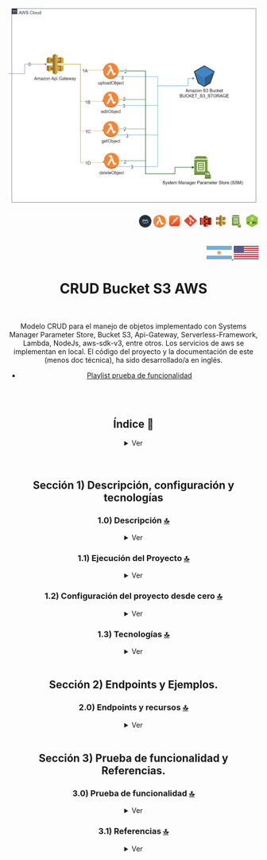 
<div align = "center">
    
![Index app](../doc/assets/CRUD_Bucket_s3.drawio.png)

<div align="right">
  <img width="25" height="25" src="../doc/assets/icons/devops/png/aws.png" />
  <img width="25" height="25" src="../doc/assets/icons/aws/png/lambda.png" />
  <img width="27" height="27" src="../doc/assets/icons/devops/png/postman.png" />
  <img width="29" height="27" src="../doc/assets/icons/devops/png/git.png" />
  <img width="25" height="25" src="../doc/assets/icons/aws/png/s3.png" />
  <img width="28" height="27" src="../doc/assets/icons/aws/png/api-gateway.png" />
  <img width="27" height="25" src="../doc/assets/icons/aws/png/parameter-store.png" />
  <img width="27" height="27" src="../doc/assets/icons/backend/javascript-typescript/png/nodejs.png" />

</div> 

<br>

<br>

<div align="right">
    <a href="../README.es.md" target="_blank">
      <img src="../doc/assets/translation/arg-flag.jpg" width="10%" height="10%" />
  </a> 
   <a href="https://github.com/andresWeitzel/CRUD_Amazon_S3_AWS" target="_blank">
      <img src="../doc/assets/translation/eeuu-flag.jpg" width="10%" height="10%" />
  </a> 
</div>


<div align="center">

# CRUD Bucket S3 AWS

</div>

<br>

Modelo CRUD para el manejo de objetos implementado con Systems Manager Parameter Store, Bucket S3, Api-Gateway, Serverless-Framework, Lambda, NodeJs, aws-sdk-v3, entre otros. Los servicios de aws se implementan en local. El código del proyecto y la documentación de este (menos doc técnica), ha sido desarrollado/a en inglés.

*   [Playlist prueba de funcionalidad](https://www.youtube.com/playlist?list=PLCl11UFjHurDPyOkEXOR6JO-vUnYqd1FW)

 <br>
 
 <br>

<!------Start Index----->

## Índice 📜

<details>
 <summary> Ver </summary>

 <br>

### Sección 1)  Descripción, configuración y tecnologías

*   [1.0) Descripción del Proyecto.](#10-descripción-)
*   [1.1) Ejecución del Proyecto.](#11-ejecución-del-proyecto-)
*   [1.2) Configuración del proyecto desde cero](#12-configuración-del-proyecto-desde-cero-)
*   [1.3) Tecnologías.](#13-tecnologías-)

### Sección 2) Endpoints y Ejemplos

*   [2.0) EndPoints y recursos.](#20-endpoints-y-recursos-)

### Sección 3) Prueba de funcionalidad y Referencias

*   [3.0) Prueba de funcionalidad.](#30-prueba-de-funcionalidad-)
*   [3.1) Referencias.](#31-referencias-)

<br>

</details>

<!------Stop Index----->
  
 <br>
 
 <br>

## Sección 1)  Descripción, configuración y tecnologías

### 1.0) Descripción [🔝](#índice-)

<details>
  <summary>Ver</summary>
 <br>

### 1.0.0) Descripción General

*   Esta app está dividida en varias funcionalidades/componentes. El primer componente o capa de conexión (/bucket) es la interacción con aws-sdk y con el bucket. Se modulariza de forma tal qué tenemos archivos .js para la creación de clientes s3, lectura de bucket, escritura de bucket, etc.
    Luego para la capa de aplicación (/helpers) tenemos validaciones de encabezados, cuerpo de solicitudes, formatos de fechas, autenticación, etc.
    Seguidamente la capa controlador/vista (/controllers) está definida por las operaciones CRUD posibles en cada una de las  lambdas definidas.

### 1.0.1) Descripción Arquitectura y Funcionamiento

*   La imagen de la arquitectura de aws empleada describe el flujo de funcionamiento de la app de forma general. Cualquier petición hacia el bucket parte desde un cliente (Postman, servidor, etc).
*   `Paso 0` : Dicha solicitud es recibida por el api-gateway y solamente se validará si es que dentro de los encabezados de dicha solicitud se encuentra la x-api-key correcta.
*   `Pasos 1A, 1B, etc` : Todos estos pasos corresponden a un endpoint con su recurso especifico. Por ej. para uploadObject (1A) es http://localhost:4000/dev/upload-object ....revisar dichos endpoints en [sección endpoints](#sección-2-endpoints-y-ejemplos). Cada lambda realiza comprobación de x-api-key y Bearer token, entre otros.
*   `Pasos 2` : Las lambdas realizan las validaciones de las ssm correspondientes con el System Manager Paramater Store.. validan token, valores para el bucket s3, etc.
*   `Pasos 3` : Las lambdas realizan las solicitudes y operaciones necesarias contra el bucket s3 (lectura, actualización, eliminación e inserción de objetos).
*   `Aclaraciones` : Se emula dicho funcionamiento dentro de la misma red y en entorno local con los plugins de serverless correspondientes.

<br>

</details>

### 1.1) Ejecución del Proyecto [🔝](#índice-)

<details>
  <summary>Ver</summary>
  <br>

*   Una vez creado un entorno de trabajo a través de algún ide, clonamos el proyecto

```git
git clone https://github.com/andresWeitzel/CRUD_Bucket_S3_AWS
```

*   Nos posicionamos sobre el proyecto

```git
cd 'projectName'
```

*   Instalamos la última versión LTS de [Nodejs(v18)](https://nodejs.org/en/download)
*   Instalamos Serverless Framework de forma global si es que aún no lo hemos realizado

```git
npm install -g serverless
```

*   Verificamos la versión de Serverless instalada

```git
sls -v
```

*   Instalamos todos los paquetes necesarios

```git
npm i
```

*   Las variables ssm utilizadas en el proyecto se mantienen para simplificar el proceso de configuración del mismo. Es recomendado agregar el archivo correspondiente (serverless\_ssm.yml) al .gitignore.
*   El siguiente script configurado en el package.json del proyecto es el encargado de
    *   Levantar serverless-offline (serverless-offline)

```git
 "scripts": {
   "serverless-offline": "sls offline start",
   "start": "npm run serverless-offline"
 },
```

*   Ejecutamos la app desde terminal.

```git
npm start
```

*   Si se presenta algún mensaje indicando qué el puerto 4000 ya está en uso, podemos terminar todos los procesos dependientes y volver a ejecutar la app

```git
npx kill-port 4000
npm start
```

<br>

</details>

### 1.2) Configuración del proyecto desde cero [🔝](#índice-)

<details>
  <summary>Ver</summary>
 <br>

*   Creamos un entorno de trabajo a través de algún ide, luego de crear una carpeta nos posicionamos sobre la misma

```git
cd 'projectName'
```

*   Instalamos la última versión LTS de [Nodejs(v18)](https://nodejs.org/en/download)
*   Instalamos Serverless Framework de forma global si es que aún no lo hemos realizado

```git
npm install -g serverless
```

*   Verificamos la versión de Serverless instalada

```git
sls -v
```

*   Inicializamos un template de serverles

```git
serverless create --template aws-nodejs
```

*   Inicializamos un proyecto npm

```git
npm init -y
```

*   Instalamos S3 local

```git
npm install serverless-s3-local --save-dev
```

*   Instalamos el Cliente s3

```git
npm install @aws-sdk/client-s3
```

*   Instalamos serverless offline

```git
npm i serverless-offline --save-dev
```

*   Instalamos serverless ssm

```git
npm i serverless-offline-ssm --save-dev
```

*   Las variables ssm utilizadas en el proyecto se mantienen para simplificar el proceso de configuración del mismo. Es recomendado agregar el archivo correspondiente (serverless\_ssm.yml) al .gitignore.
*   El siguiente script configurado en el package.json del proyecto es el encargado de
    *   Levantar serverless-offline (serverless-offline)

```git
 "scripts": {
   "serverless-offline": "sls offline start",
   "start": "npm run serverless-offline"
 },
```

*   Ejecutamos la app desde terminal.

```git
npm start
```

*   Si se presenta algún mensaje indicando qué el puerto 4000 ya está en uso, podemos terminar todos los procesos dependientes y volver a ejecutar la app

```git
npx kill-port 4000
npm start
```

<br>

</details>

### 1.3) Tecnologías [🔝](#índice-)

<details>
  <summary>Ver</summary>
 <br>

| **Tecnologías** | **Versión** | **Finalidad** |\
| ------------- | ------------- | ------------- |
| [SDK](https://www.serverless.com/framework/docs/guides/sdk/) | 4.3.2  | Inyección Automática de Módulos para Lambdas |
| [Serverless Framework Core v3](https://www.serverless.com//blog/serverless-framework-v3-is-live) | 3.23.0 | Core Servicios AWS |
| [Systems Manager Parameter Store (SSM)](https://docs.aws.amazon.com/systems-manager/latest/userguide/systems-manager-parameter-store.html) | 3.0 | Manejo de Variables de Entorno |
| [Amazon Api Gateway](https://docs.aws.amazon.com/apigateway/latest/developerguide/welcome.html) | 2.0 | Gestor, Autenticación, Control y Procesamiento de la Api |
| [Amazon S3](https://docs.aws.amazon.com/AmazonS3/latest/userguide/UsingBucket.html) | 3.0 | Contenedor de Objetos |
| [NodeJS](https://nodejs.org/en/) | 14.18.1  | Librería JS |
| [VSC](https://code.visualstudio.com/docs) | 1.72.2  | IDE |
| [Postman](https://www.postman.com/downloads/) | 10.11  | Cliente Http |
| [CMD](https://learn.microsoft.com/en-us/windows-server/administration/windows-commands/cmd) | 10 | Símbolo del Sistema para linea de comandos |
| [Git](https://git-scm.com/downloads) | 2.29.1  | Control de Versiones |

</br>

| **Plugin** | **Descripción** |\
| -------------  | ------------- |
| [Serverless Plugin](https://www.serverless.com/plugins/) | Librerías para la Definición Modular |
| [serverless-offline](https://www.npmjs.com/package/serverless-offline) | Este complemento sin servidor emula AWS λ y API Gateway en entorno local |
| [serverless-offline-ssm](https://www.npmjs.com/package/serverless-offline-ssm) |  busca variables de entorno que cumplen los parámetros de SSM en el momento de la compilación y las sustituye desde un archivo  |
| [serverless-s3-local](https://www.serverless.com/plugins/serverless-s3-local) | complemento sin servidor para ejecutar clones de S3 en local

</br>

| **Extensión** |\
| -------------  |
| Prettier - Code formatter |
| YAML - Autoformatter .yml (alt+shift+f) |

<br>

</details>

<br>

## Sección 2) Endpoints y Ejemplos.

### 2.0) Endpoints y recursos [🔝](#índice-)

<details>
  <summary>Ver</summary>
<br>

### 2.1.0) Variables en Postman

| **Variable** | **Initial value** | **Current value** |\
| ------------- | ------------- | ------------- |
| base\_url | http://localhost:4000  | http://localhost:4000 |
| x-api-key | f98d8cd98h73s204e3456998ecl9427j  | f98d8cd98h73s204e3456998ecl9427j |
| bearer\_token | Bearer eyJhbGciOiJIUzI1NiIsInR5cCI6IkpXVCJ9.eyJzdWIiOiIxMjM0NTY3ODkwIiwibmFtZSI6IkpvaG4gRG9lIiwiaWF0IjoxNTE2MjM5MDIyfQ.SflKxwRJSMeKKF2QT4fwpMeJf36POk6yJV\_adQssw5c  | Bearer eyJhbGciOiJIUzI1NiIsInR5cCI6IkpXVCJ9.eyJzdWIiOiIxMjM0NTY3ODkwIiwibmFtZSI6IkpvaG4gRG9lIiwiaWF0IjoxNTE2MjM5MDIyfQ.SflKxwRJSMeKKF2QT4fwpMeJf36POk6yJV\_adQssw5c |

<br>

<br>

### 2.1.1) Subir un objeto al bucket s3

#### Request | Code snippet

```postman
curl --location 'http://localhost:4000/dev/upload-object' \
--header 'x-api-key: f98d8cd98h73s204e3456998ecl9427j' \
--header 'Authorization: Bearer eyJhbGciOiJIUzI1NiIsInR5cCI6IkpXVCJ9.eyJzdWIiOiIxMjM0NTY3ODkwIiwibmFtZSI6IkpvaG4gRG9lIiwiaWF0IjoxNTE2MjM5MDIyfQ.SflKxwRJSMeKKF2QT4fwpMeJf36POk6yJV_adQssw5c' \
--header 'Content-Type: application/json' \
--data '{
    "type":"image",
    "format":"png",
    "description":"5000 × 3061 png",
    "url":"https://www.bing.com/images/search?view=detailV2&ccid=Tf4BFI68&id=D66EF5BFB7DA0A645A70240C32CB8664E8F8BF09&thid=OIP.Tf4BFI6846neirVSebC0vAHaEi&mediaurl=https%3a%2f%2flogos-download.com%2fwp-content%2fuploads%2f2016%2f09%2fNode_logo_NodeJS.png&cdnurl=https%3a%2f%2fth.bing.com%2fth%2fid%2fR.4dfe01148ebce3a9de8ab55279b0b4bc%3frik%3dCb%252f46GSGyzIMJA%26pid%3dImgRaw%26r%3d0&exph=3061&expw=5000&q=jpg+nodejs&simid=608055434302923247&FORM=IRPRST&ck=2FF3D39CAEF945F20B996CF6042F88A6&selectedIndex=1&ajaxhist=0&ajaxserp=0"
}'
```

#### Response

```postman
{
    "message": {
        "type": "image",
        "format": "png",
        "description": "5000 × 3061 png",
        "url": "https://www.bing.com/images/search?view=detailV2&ccid=Tf4BFI68&id=D66EF5BFB7DA0A645A70240C32CB8664E8F8BF09&thid=OIP.Tf4BFI6846neirVSebC0vAHaEi&mediaurl=https%3a%2f%2flogos-download.com%2fwp-content%2fuploads%2f2016%2f09%2fNode_logo_NodeJS.png&cdnurl=https%3a%2f%2fth.bing.com%2fth%2fid%2fR.4dfe01148ebce3a9de8ab55279b0b4bc%3frik%3dCb%252f46GSGyzIMJA%26pid%3dImgRaw%26r%3d0&exph=3061&expw=5000&q=jpg+nodejs&simid=608055434302923247&FORM=IRPRST&ck=2FF3D39CAEF945F20B996CF6042F88A6&selectedIndex=1&ajaxhist=0&ajaxserp=0",
        "uuid": 104851112
    }
}
```

<br>

<br>

### 2.1.2) Obtener un objeto del bucket según su uuuid

#### Request | Code snippet

```postman
curl --location 'http://localhost:4000/dev/get-object/103053674' \
--header 'x-api-key: f98d8cd98h73s204e3456998ecl9427j' \
--header 'Authorization: Bearer eyJhbGciOiJIUzI1NiIsInR5cCI6IkpXVCJ9.eyJzdWIiOiIxMjM0NTY3ODkwIiwibmFtZSI6IkpvaG4gRG9lIiwiaWF0IjoxNTE2MjM5MDIyfQ.SflKxwRJSMeKKF2QT4fwpMeJf36POk6yJV_adQssw5c' \
--header 'Content-Type: application/json' \
--data ''
```

#### Response

```postman
{
    "message": {
        "type": "image",
        "format": "jpg",
        "description": "1000 × 1261 png",
        "url": "https://www.bing.com/images/search?view=detailV2&ccid=Tf4BFI68&id=D66EF5BFB7DA0A645A70240C32CB8664E8F8BF09&thid=OIP.Tf4BFI6846neirVSebC0vAHaEi&mediaurl=https%3a%2f%2flogos-download.com%2fwp-content%2fuploads%2f2016%2f09%2fNode_logo_NodeJS.png&cdnurl=https%3a%2f%2fth.bing.com%2fth%2fid%2fR.4dfe01148ebce3a9de8ab55279b0b4bc%3frik%3dCb%252f46GSGyzIMJA%26pid%3dImgRaw%26r%3d0&exph=3061&expw=5000&q=jpg+nodejs&simid=608055434302923247&FORM=IRPRST&ck=2FF3D39CAEF945F20B996CF6042F88A6&selectedIndex=1&ajaxhist=0&ajaxserp=0",
        "uuid": 103053674
    }
}
```

<br>

<br>

### 2.1.3) Actualizar un objeto del bucket s3

#### Request | Code snippet

```postman
curl --location --request PUT 'http://localhost:4000/dev/edit-object/104851112' \
--header 'x-api-key: f98d8cd98h73s204e3456998ecl9427j' \
--header 'Authorization: Bearer eyJhbGciOiJIUzI1NiIsInR5cCI6IkpXVCJ9.eyJzdWIiOiIxMjM0NTY3ODkwIiwibmFtZSI6IkpvaG4gRG9lIiwiaWF0IjoxNTE2MjM5MDIyfQ.SflKxwRJSMeKKF2QT4fwpMeJf36POk6yJV_adQssw5c' \
--header 'Content-Type: application/json' \
--data '{
    "type":"image",
    "format":"jpg",
    "description":"1200 × 1201 png",
    "url":"https://www.bing.com/images/search?view=detailV2&ccid=Tf4BFI68&id=D66EF5BFB7DA0A645A70240C32CB8664E8F8BF09&thid=OIP.Tf4BFI6846neirVSebC0vAHaEi&  mediaurl=https%3a%2f%2flogos-download.com%2fwp-content%2fuploads%2f2016%2f09%2fNode_logo_NodeJS.png&cdnurl=https%3a%2f%2fth.bing.com%2fth%2fid%2fR.4dfe01148ebce3a9de8ab55279b0b4bc%3frik%3dCb%252f46GSGyzIMJA%26pid%3dImgRaw%26r%3d0&exph=3061&expw=5000&q=jpg+nodejs&simid=608055434302923247&FORM=IRPRST&ck=2FF3D39CAEF945F20B996CF6042F88A6&selectedIndex=1&ajaxhist=0&ajaxserp=0"
}'

```

#### Response

```postman
{
    "message": {
        "type": "image",
        "format": "jpg",
        "description": "1200 × 1201 png",
        "url": "https://www.bing.com/images/search?view=detailV2&ccid=Tf4BFI68&id=D66EF5BFB7DA0A645A70240C32CB8664E8F8BF09&thid=OIP.Tf4BFI6846neirVSebC0vAHaEi&  mediaurl=https%3a%2f%2flogos-download.com%2fwp-content%2fuploads%2f2016%2f09%2fNode_logo_NodeJS.png&cdnurl=https%3a%2f%2fth.bing.com%2fth%2fid%2fR.4dfe01148ebce3a9de8ab55279b0b4bc%3frik%3dCb%252f46GSGyzIMJA%26pid%3dImgRaw%26r%3d0&exph=3061&expw=5000&q=jpg+nodejs&simid=608055434302923247&FORM=IRPRST&ck=2FF3D39CAEF945F20B996CF6042F88A6&selectedIndex=1&ajaxhist=0&ajaxserp=0",
        "uuid": 104851112
    }
}
```

<br>

<br>

### 2.1.4) Eliminar un objeto del bucket

#### Request | Code snippet

```postman
curl --location --request DELETE 'http://localhost:4000/dev/delete-object/104851112' \
--header 'Authorization: Bearer eyJhbGciOiJIUzI1NiIsInR5cCI6IkpXVCJ9.eyJzdWIiOiIxMjM0NTY3ODkwIiwibmFtZSI6IkpvaG4gRG9lIiwiaWF0IjoxNTE2MjM5MDIyfQ.SflKxwRJSMeKKF2QT4fwpMeJf36POk6yJV_adQssw5c' \
--header 'x-api-key: f98d8cd98h73s204e3456998ecl9427j' \
--header 'Content-Type: application/json'
```

#### Response

```postman
{
    "message": "Removed object with uuid 104851112 successfully."
}
```

<br>

</details>

<br>

## Sección 3) Prueba de funcionalidad y Referencias.

### 3.0) Prueba de funcionalidad [🔝](#índice-)

<details>
  <summary>Ver</summary>
<br>

#### Tipos de Operaciones | [Ver](https://www.youtube.com/playlist?list=PLCl11UFjHurDPyOkEXOR6JO-vUnYqd1FW)

![Index app](./doc/assets/pruebaFuncionalBucket.png)

</details>

### 3.1) Referencias [🔝](#índice-)

<details>
  <summary>Ver</summary>
 <br>

#### Configuración buckets

*   [s3-example](https://docs.aws.amazon.com/sdk-for-javascript/v2/developer-guide/s3-example-configuring-buckets.html)
*   [s3-examples oficial](https://docs.aws.amazon.com/sdk-for-javascript/v2/developer-guide/s3-node-examples.html)

#### Herramientas

*   [Herramienta de Diseño AWS app.diagrams.net](https://app.diagrams.net/?splash=0\&libs=aws4)

#### AWS-SDK

*   [Doc Oficial](https://docs.aws.amazon.com/AWSJavaScriptSDK/v3/latest/clients/client-s3/index.html)

#### Api Gateway

*   [Buenas Prácticas Api-Gateway](https://docs.aws.amazon.com/whitepapers/latest/best-practices-api-gateway-private-apis-integration/rest-api.html)
*   [Creación de Api-keys personalizadas](https://towardsaws.com/protect-your-apis-by-creating-api-keys-using-serverless-framework-fe662ad37447)

#### Librerías

*   [Validación de campos](https://www.npmjs.com/package/node-input-validator)

<br>

</details>
